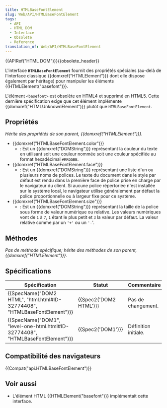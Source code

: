 ```yaml
---
title: HTMLBaseFontElement
slug: Web/API/HTMLBaseFontElement
tags:
  - API
  - HTML DOM
  - Interface
  - Obsolete
  - Reference
translation_of: Web/API/HTMLBaseFontElement
---
```

{{APIRef("HTML DOM")}}{{obsolete_header}}

L'interface **`HTMLBaseFontElement`** fournit des propriétés spéciales (au-delà de l'interface classique {{domxref("HTMLElement")}} dont elle dispose également par héritage) pour manipuler les éléments {{HTMLElement("basefont")}}.

L'élément `<basefont>` est obsolète en HTML4 et supprimé en HTML5. Cette dernière spécification exige que cet élément implémente {{domxref("HTMLUnknownElement")}} plutôt que `HTMLBaseFontElement`.

## Propriétés

_Hérite des propriétés de son parent, {{domxref("HTMLElement")}}._

- {{domxref("HTMLBaseFontElement.color")}}
  - : Est un {{domxref("DOMString")}} représentant la couleur du texte en utilisant soit une couleur nommée soit une couleur spécifiée au format hexadécimal `#RRGGBB`.
- {{domxref("HTMLBaseFontElement.face")}}
  - : Est un {{domxref("DOMString")}} représentant une liste d'un ou plusieurs noms de polices. Le texte du document dans le style par défaut est rendu dans la première face de police prise en charge par le navigateur du client. Si aucune police répertoriée n'est installée sur le système local, le navigateur utilise généralement par défaut la police proportionnelle ou à largeur fixe pour ce système.
- {{domxref("HTMLBaseFontElement.size")}}
  - : Est un {{domxref("DOMString")}} représentant la taille de la police sous forme de valeur numérique ou relative. Les valeurs numériques vont de `1` à `7`, `1` étant le plus petit et `3` la valeur par défaut. La valeur relative comme par un `'+'` ou un `'-`'.

## Méthodes

_Pas de méthode spécifique; hérite des méthodes de son parent, {{domxref("HTMLElement")}}._

## Spécifications

| Spécification                                                                                            | Statut                       | Commentaire          |
| -------------------------------------------------------------------------------------------------------- | ---------------------------- | -------------------- |
| {{SpecName("DOM2 HTML", "html.html#ID-32774408", "HTMLBaseFontElement")}}         | {{Spec2('DOM2 HTML')}} | Pas de changement.   |
| {{SpecName("DOM1", "level-one-html.html#ID-32774408", "HTMLBaseFontElement")}} | {{Spec2('DOM1')}}     | Définition initiale. |

## Compatibilité des navigateurs

{{Compat("api.HTMLBaseFontElement")}}

## Voir aussi

- L'élément HTML {{HTMLElement("basefont")}} implémentait cette interface.
